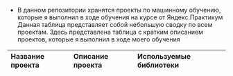+ В данном репозитории хранятся проекты по машинному обучению, которые я выполнил в ходе обучения на курсе от Яндекс.Практикум
Данная таблица представляет собой небольшую сводку по всем проектам.
Здесь представлена таблица с кратким описанием проектов, которые я выполнил в ходе моего обучения

| Название проекта | Описание проекта | Используемые библиотеки |
| :---------------------- | :---------------------- | :---------------------- |
